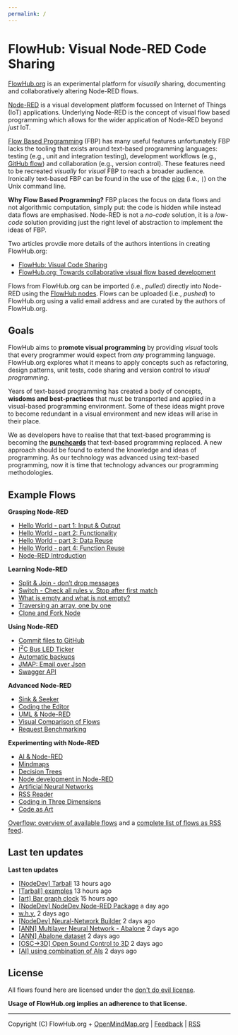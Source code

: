 ```yaml
---
permalink: /
---
```


# FlowHub: Visual Node-RED Code Sharing

[FlowHub.org](https://flowhub.org) is an experimental platform for *visually* sharing, documenting and collaboratively altering Node-RED flows. 

[Node-RED](https://nodered.org) is a visual development platform focussed on Internet of Things (IoT) applications. Underlying Node-RED is the concept of visual flow based programming which allows for the wider application of Node-RED beyond *just* IoT. 

[Flow Based Programming](https://jpaulm.github.io/fbp/index.html) (FBP) has many useful features unfortunately FBP lacks the tooling that exists around text-based programming languages: testing (e.g., unit and integration testing), development workflows (e.g., [GitHub flow](https://docs.github.com/en/get-started/quickstart/github-flow)) and collaboration (e.g., version control). These features need to be recreated *visually* for *visual* FBP to reach a broader audience. Ironically text-based FBP can be found in the use of the [pipe](https://en.wikipedia.org/wiki/Pipeline_(Unix)) (i.e., `|`) on the Unix command line.

**Why Flow Based Programming?** FBP places the focus on data flows and not algorithmic computation, simply put: the code is hidden while instead data flows are emphasised. Node-RED is not a *no-code* solution, it is a *low-code* solution providing just the right level of abstraction to implement the ideas of FBP.

Two articles provdie more details of the authors intentions in creating FlowHub.org:

- [FlowHub: Visual Code Sharing](https://blog.openmindmap.org/blog/flowhub)
- [FlowHub.org: Towards collaborative visual flow based development](https://blog.openmindmap.org/blog/flowhub-collaborative-code-sharing)

Flows from FlowHub.org can be imported (i.e., *pulled*) directly into Node-RED using the [FlowHub nodes](https://flows.nodered.org/node/@gregoriusrippenstein/node-red-contrib-flowhub). Flows can be uploaded (i.e., *pushed*) to FlowHub.org using a valid email address and are curated by the authors of FlowHub.org.

## Goals

FlowHub aims to **promote visual programming** by providing *visual* tools that every programmer would expect from *any* programming language. FlowHub.org explores what it means to apply concepts such as refactoring, design patterns, unit tests, code sharing and version control to *visual programming*. 

Years of text-based programming has created a body of concepts, **wisdoms and best-practices** that must be transported and applied in a visual-based programming environment. Some of these ideas might prove to become redundant in a visual environment and new ideas will arise in their place.

We as developers have to realise that that text-based programming is becoming the **[punchcards](https://en.wikipedia.org/wiki/Punched_card)** that text-based programming replaced. A new approach should be found to extend the knowledge and ideas of programming. As our technology was advanced using text-based programming, now it is time that technology advances our programming methodologies.

## Example Flows

<p><strong>Grasping Node-RED</strong></p>
<ul>
<li><a href="https://flowhub.org/f/7bac2d969ad2969f" target="_blank" rel="noopener">Hello World - part 1: Input &amp; Output</a></li>
<li><a href="https://flowhub.org/f/2817a602bd1ba715" target="_blank" rel="noopener">Hello World - part 2: Functionality</a></li>
<li><a href="https://flowhub.org/f/722b6181086e9abe" target="_blank" rel="noopener">Hello World - part 3: Data Reuse</a></li>
<li><a href="https://flowhub.org/f/67a6db53dc49ae4c" target="_blank" rel="noopener">Hello World - part 4: Function Reuse</a></li>
<li><a href="https://flowhub.org/f/7f8714fa6e835a2a" target="_blank" rel="noopener">Node-RED Introduction</a></li>
</ul>
<p><strong>Learning Node-RED</strong></p>
<ul>
<li><a href="https://flowhub.org/f/1cf772ae2066495e" target="_blank" rel="noopener">Split &amp; Join - don’t drop messages</a></li>
<li><a href="https://flowhub.org/f/ea246f68766c8630" target="_blank" rel="noopener">Switch - Check all rules v. Stop after first match</a></li>
<li><a href="https://flowhub.org/f/431fa52279b0d11b" target="_blank" rel="noopener">What is empty and what is not empty?</a></li>
<li><a href="https://flowhub.org/f/ee720fe66c056d22" target="_blank" rel="noopener">Traversing an array, one by one</a></li>
<li><a href="https://flowhub.org/f/36f1ec196998b047" target="_blank" rel="noopener">Clone and Fork Node</a></li>
</ul>
<p><strong>Using Node-RED</strong></p>
<ul>
<li><a href="https://flowhub.org/f/31ea3193ec1a2117" target="_blank" rel="noopener">Commit files to GitHub</a></li>
<li><a href="https://flowhub.org/f/be2109bba90b6c5a" target="_blank" rel="noopener">I<sup>2</sup>C Bus LED Ticker</a></li>
<li><a href="https://flowhub.org/f/c9abaaed2623d0fb" target="_blank" rel="noopener">Automatic backups</a></li>
<li><a href="https://flowhub.org/f/90196166b57a77e5" target="_blank" rel="noopener">JMAP: Email over Json</a></li>
<li><a href="https://flowhub.org/f/49221ed0e76e27c3" target="_blank" rel="noopener">Swagger API</a></li>
</ul>
<p><strong>Advanced Node-RED</strong></p>
<ul>
<li><a href="https://flowhub.org/f/139a816449acd89f" target="_blank" rel="noopener">Sink &amp; Seeker</a></li>
<li><a href="https://flowhub.org/f/e02ba6e534f7a0f4" target="_blank" rel="noopener">Coding the Editor</a></li>
<li><a href="https://flowhub.org/f/6e54d62e53ab5b6d" target="_blank" rel="noopener">UML &amp; Node-RED</a></li>
<li><a href="https://flowhub.org/f/bd2901f55cfc55ef" target="_blank" rel="noopener">Visual Comparison of Flows</a></li>
<li><a href="https://flowhub.org/f/e46be6066ea2231c" target="_blank" rel="noopener">Request Benchmarking</a></li>
</ul>
<p><strong>Experimenting with Node-RED</strong></p>
<ul>
<li><a href="https://flowhub.org/f/e1ff991f249109b1" target="_blank" rel="noopener">AI &amp; Node-RED</a></li>
<li><a href="https://flowhub.org/f/e642c9a2598507ed" target="_blank" rel="noopener">Mindmaps</a></li>
<li><a href="https://flowhub.org/f/e51c499288aa059c" target="_blank" rel="noopener">Decision Trees</a></li>
<li><a href="https://flowhub.org/f/d0506e991d512ace" target="_blank" rel="noopener">Node development in Node-RED</a></li>
<li><a href="https://flowhub.org/f/f7e009091ef2d6b0" target="_blank" rel="noopener">Artificial Neural Networks</a></li>
<li><a href="https://flowhub.org/f/95e41632f97921ad" target="_blank" rel="noopener">RSS Reader</a></li>
<li><a href="https://flowhub.org/f/5f0c36ed4bd03058" target="_blank" rel="noopener">Coding in Three Dimensions</a></li>
<li><a href="https://flowhub.org/f/6c8ce462533a1da4" target="_blank" rel="noopener">Code as Art</a></li>
</ul>


[Overflow: overview of available flows](https://flowhub.org/f/611c047e656989ae) and a [complete list of flows as RSS feed](https://flows.flowhub.org/feed.xml).

## Last ten updates

<p><strong>Last ten updates</strong></p>
<ul>
<li><a href="https://flowhub.org/f/cd8ee0cc76ab3339" target="_blank" rel="noopener">[NodeDev] Tarball</a> 13 hours ago</li>
<li><a href="https://flowhub.org/f/bd55b01d4cf1db22" target="_blank" rel="noopener">[Tarball] examples</a> 13 hours ago</li>
<li><a href="https://flowhub.org/f/4c0ffec0d554ef4c" target="_blank" rel="noopener">[art] Bar graph clock</a> 15 hours ago</li>
<li><a href="https://flowhub.org/f/b92be5062203ff69" target="_blank" rel="noopener">[NodeDev] NodeDev Node-RED Package</a> a day ago</li>
<li><a href="https://flowhub.org/f/6c8ce462533a1da4" target="_blank" rel="noopener">w.h.y.</a> 2 days ago</li>
<li><a href="https://flowhub.org/f/f7e009091ef2d6b0" target="_blank" rel="noopener">[NodeDev] Neural-Network Builder</a> 2 days ago</li>
<li><a href="https://flowhub.org/f/0afa833f1084c333" target="_blank" rel="noopener">[ANN] Multilayer Neural Network - Abalone</a> 2 days ago</li>
<li><a href="https://flowhub.org/f/4e2d8c13066b705e" target="_blank" rel="noopener">[ANN] Abalone dataset</a> 2 days ago</li>
<li><a href="https://flowhub.org/f/b67f596b8d985624" target="_blank" rel="noopener">[OSC-&gt;3D] Open Sound Control to 3D</a> 2 days ago</li>
<li><a href="https://flowhub.org/f/e1ff991f249109b1" target="_blank" rel="noopener">[AI] using combination of AIs</a> 2 days ago</li>
</ul>


## License

All flows found here are licensed under the [don't do evil license](https://raw.githubusercontent.com/gorenje/flows.flowhub.org/main/LICENSE).

**Usage of FlowHub.org implies an adherence to that license.**

---
Copyright (C) FlowHub.org + [OpenMindMap.org](https://blog.openmindmap.org) | [Feedback](mailto:feedback.frontpage@flowhub.org) | [RSS](https://flows.flowhub.org/feed.xml)
